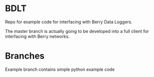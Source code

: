 # BDLT

Repo for example code for interfacing with Berry Data Loggers.  

The master branch is actually going to be developed into a full client for interfacing with Berry networks.  

# Branches
Example branch contains simple python example code
